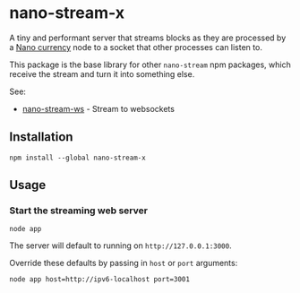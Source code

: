 
# nano-stream-x

A tiny and performant server that streams blocks as they are processed by a [Nano currency](https://nano.org/) node to a socket that other processes can listen to.

This package is the base library for other `nano-stream` npm packages, which receive the stream and turn it into something else.

See:

* [nano-stream-ws](https://github.com/lukes/nano-stream-ws) - Stream to websockets

## Installation

    npm install --global nano-stream-x

## Usage

### Start the streaming web server

    node app

The server will default to running on `http://127.0.0.1:3000`.

Override these defaults by passing in `host` or `port` arguments:

    node app host=http://ipv6-localhost port=3001
